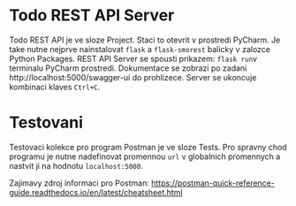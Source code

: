 <h1>Todo REST API Server</h1>
Todo REST API je ve sloze Project. Staci to otevrit v prostredi PyCharm.
Je take nutne nejprve nainstalovat <code>flask</code> a <code>flask-smorest</code> balicky v zalozce Python Packages.
REST API Server se spousti prikazem: <code>flask run</code>v terminalu PyCharm prostredi.
Dokumentace se zobrazi po zadani http://localhost:5000/swagger-ui do prohlizece.
Server se ukoncuje kombinaci klaves <code>Ctrl+C</code>.

<h1>Testovani</h1>
Testovaci kolekce pro program Postman je ve sloze Tests. Pro spravny chod programu je nutne nadefinovat promennou <code>url</code> v globalnich promennych a nastvit ji na hodnotu <code>localhost:5000</code>.

Zajimavy zdroj informaci pro Postman: https://postman-quick-reference-guide.readthedocs.io/en/latest/cheatsheet.html